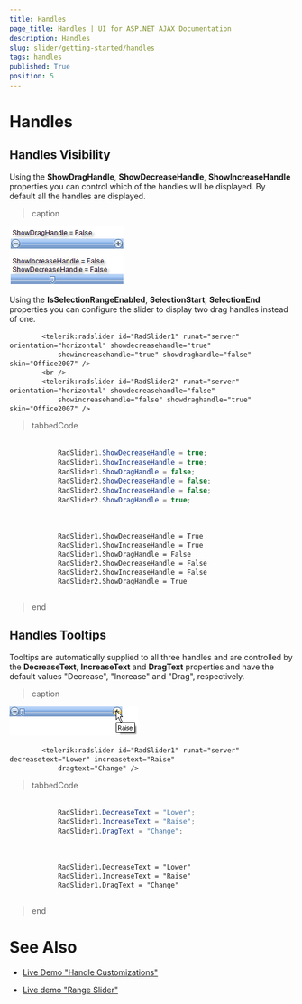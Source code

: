 ```yaml
---
title: Handles
page_title: Handles | UI for ASP.NET AJAX Documentation
description: Handles
slug: slider/getting-started/handles
tags: handles
published: True
position: 5
---
```


# Handles



## Handles Visibility

Using the __ShowDragHandle__, __ShowDecreaseHandle__, __ShowIncreaseHandle__ properties you can control which of the handles will be displayed. By default all the handles are displayed.
>caption 

![](images/slider002.png)

Using the __IsSelectionRangeEnabled__, __SelectionStart__, __SelectionEnd__ properties you can configure the slider to display two drag handles instead of one.

````ASPNET
	    <telerik:radslider id="RadSlider1" runat="server" orientation="horizontal" showdecreasehandle="true"
	        showincreasehandle="true" showdraghandle="false" skin="Office2007" />
	    <br />
	    <telerik:radslider id="RadSlider2" runat="server" orientation="horizontal" showdecreasehandle="false"
	        showincreasehandle="false" showdraghandle="true" skin="Office2007" />
````



>tabbedCode

````C#
	
	        RadSlider1.ShowDecreaseHandle = true;
	        RadSlider1.ShowIncreaseHandle = true;
	        RadSlider1.ShowDragHandle = false;
	        RadSlider2.ShowDecreaseHandle = false;
	        RadSlider2.ShowIncreaseHandle = false;
	        RadSlider2.ShowDragHandle = true;
	
````



````VB
	
	        RadSlider1.ShowDecreaseHandle = True
	        RadSlider1.ShowIncreaseHandle = True
	        RadSlider1.ShowDragHandle = False
	        RadSlider2.ShowDecreaseHandle = False
	        RadSlider2.ShowIncreaseHandle = False
	        RadSlider2.ShowDragHandle = True
	
````


>end

## Handles Tooltips

Tooltips are automatically supplied to all three handles and are controlled by the __DecreaseText__, __IncreaseText__ and __DragText__ properties and have the default values "Decrease", "Increase" and "Drag", respectively.
>caption 

![](images/slider003.png)

````ASPNET
	    <telerik:radslider id="RadSlider1" runat="server" decreasetext="Lower" increasetext="Raise"
	        dragtext="Change" />
````



>tabbedCode

````C#
	
	        RadSlider1.DecreaseText = "Lower";
	        RadSlider1.IncreaseText = "Raise";
	        RadSlider1.DragText = "Change";
	
````



````VB
	
	        RadSlider1.DecreaseText = "Lower"
	        RadSlider1.IncreaseText = "Raise"
	        RadSlider1.DragText = "Change"
	
````


>end

# See Also

 * [Live Demo "Handle Customizations"](http://demos.telerik.com/aspnet-ajax/Slider/Examples/HandlesCustomization/DefaultCS.aspx)

 * [Live demo "Range Slider"](http://demos.telerik.com/aspnet-ajax/Slider/Examples/RangeSlider/DefaultCS.aspx)
